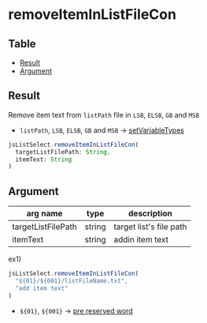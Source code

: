# removeItemInListFileCon

Table
-----------------

* [Result](#result)
* [Argument](#argument)


## Result

Remove item text from `listPath` file in `LSB`, `ELSB`, `GB` and `MSB` 

- `listPath`, `LSB`, `ELSB`, `GB` and `MSB` -> [setVariableTypes](https://github.com/puutaro/CommandClick/blob/master/md/developer/set_variable_types.md)

```js.js
jsListSelect.removeItemInListFileCon(
  targetListFilePath: String,
  itemText: String
)
```


## Argument

| arg name | type | description |
| -------- | -------- | -------- |
| targetListFilePath | string | target list's file path |
| itemText | string | addin item text |

ex1)

```js.js
jsListSelect.removeItemInListFileCon(
  "${01}/${001}/listFileName.txt",
  "add item text"
) 

```

- `${01}`, `${001}` -> [pre reserved word](https://github.com/puutaro/CommandClick/blob/master/md/developer/js_pre_reserved_word.md)
